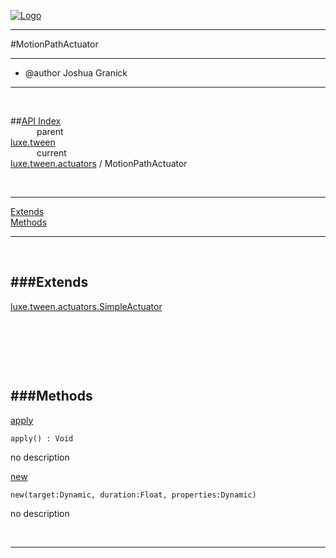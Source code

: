 
[![Logo](../../../../images/logo.png)](../../../../index.html)

---

#MotionPathActuator

--- 

* @author Joshua Granick

---
<br/>

##[API Index](../../../../api/index.html#luxe.tween)   
&emsp;&emsp;&emsp;parent    
[luxe.tween](../)     
&emsp;&emsp;&emsp;current    
[luxe.tween.actuators](./) / MotionPathActuator

<br/>

---


[Extends](#Extends)   
[Methods](#Methods)   


---

&nbsp;   

<a class="lift" name="Extends" ></a>
###Extends   
---
<a class="lift" name="luxe.tween.actuators.SimpleActuator" href="{{{rel_path}}}api/luxe/tween/actuators/SimpleActuator.html">luxe.tween.actuators.SimpleActuator</a>

&nbsp;   

&nbsp;   

&nbsp;   

<a class="lift" name="Methods" ></a>
###Methods   
---
<a class="lift" name="apply" href="#apply">apply</a>



`apply() : Void`

<span class="small_desc_flat"> no description </span>   

<a class="lift" name="new" href="#new">new</a>



`new(target:Dynamic, duration:Float, properties:Dynamic) `

<span class="small_desc_flat"> no description </span>   



&nbsp;
&nbsp;
&nbsp;

---  


&nbsp;   
&nbsp;   